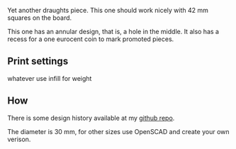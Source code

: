 Yet another draughts piece. This one should work nicely with 42 mm squares on the board.

This one has an annular design, that is, a hole in the middle. It also has a recess for a one eurocent coin to mark promoted pieces.


## Print settings

whatever use infill for weight

## How

There is some design history available at my [github repo](https://github.com/ospalh/3d-printing/tree/develop/Damestein).

The diameter is 30 mm, for other sizes use OpenSCAD and create your own verison.
